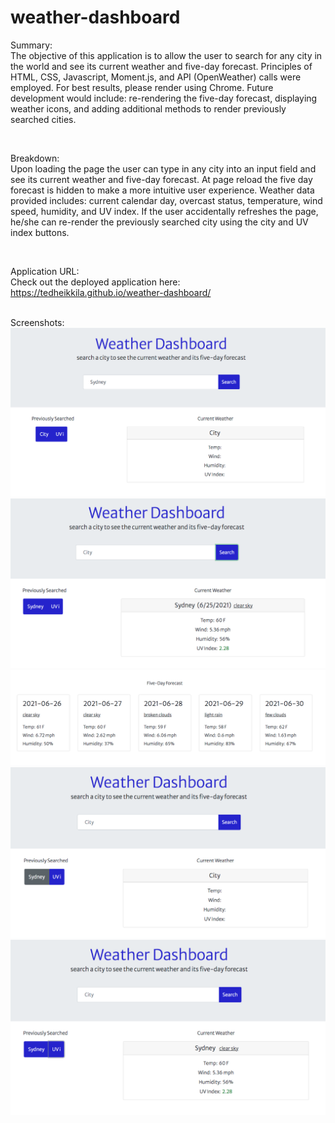 # weather-dashboard

Summary:
<br>
The objective of this application is to allow the user to search for any city in the world and see its current weather and five-day forecast. Principles of HTML, CSS, Javascript, Moment.js, and API (OpenWeather) calls were employed. For best results, please render using Chrome. Future development would include: re-rendering the five-day forecast, displaying weather icons, and adding additional methods to render previously searched cities. 

<br>

Breakdown:
<br>
Upon loading the page the user can type in any city into an input field and see its current weather and five-day forecast. At page reload the five day forecast is hidden to make a more intuitive user experience. Weather data provided includes: current calendar day, overcast status, temperature, wind speed, humidity, and UV index. If the user accidentally refreshes the page, he/she can re-render the previously searched city using the city and UV index buttons. 

<br>

Application URL: 
<br>
Check out the deployed application here: https://tedheikkila.github.io/weather-dashboard/
<br>

<br>
Screenshots:
<br>
<img src = "./images/hw6-1.png">
<img src = "./images/hw6-2.png">
<img src = "./images/hw6-3.png">
<img src = "./images/hw6-4.png">
<img src = "./images/hw6-5.png">